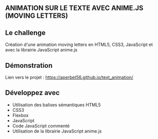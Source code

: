 ## ANIMATION SUR LE TEXTE AVEC ANIME.JS (MOVING LETTERS)

## Le challenge

Création d'une animation moving letters en HTML5, CSS3, JavaScript et avec la librairie JavaScript anime.js

## Démonstration

Lien vers le projet : https://aperbet56.github.io/text_animation/

## Développez avec

- Utilisation des balises sémantiques HTML5
- CSS3
- Flexbox
- JavaScript
- Code JavaScript commenté
- Utilisation de la librairie JavaScript anime.js
